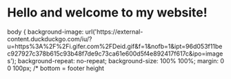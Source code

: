 <h1>Hello and welcome to my website!</h1>
body {
    background-image: 
url('https://external-content.duckduckgo.com/iu/?u=https%3A%2F%2Fi.gifer.com%2FDeid.gif&f=1&nofb=1&ipt=96d053f11bec927927c378b615c93b48f7de9c73ca61e600d5f4e892417f617c&ipo=images');
    background-repeat: no-repeat;
    background-size: 100% 100%;
    margin: 0 0 100px; /* bottom = footer height 

